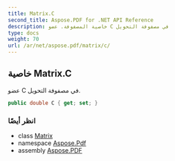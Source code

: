 ```yaml
---
title: Matrix.C
second_title: Aspose.PDF for .NET API Reference
description: خاصية المصفوفة. عضو C في مصفوفة التحويل
type: docs
weight: 70
url: /ar/net/aspose.pdf/matrix/c/
---
```

## خاصية Matrix.C

عضو C في مصفوفة التحويل.

```csharp
public double C { get; set; }
```

### انظر أيضًا

* class [Matrix](../)
* namespace [Aspose.Pdf](../../../aspose.pdf/)
* assembly [Aspose.PDF](../../../)